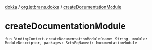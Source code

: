 [dokka](../index.md) / [org.jetbrains.dokka](index.md) / [createDocumentationModule](createDocumentationModule.md)

# createDocumentationModule

```
fun BindingContext.createDocumentationModule(name: String, module: ModuleDescriptor, packages: Set<FqName>): DocumentationModule
```
